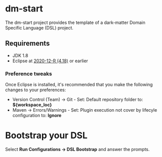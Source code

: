 # dm-start

The dm-start project provides the template of a dark-matter Domain Specific Language (DSL) project.

## Requirements

- JDK 1.8
- Eclipse at [2020-12-R (4.18)](https://www.eclipse.org/downloads/packages/release/2020-12/r) or earlier

### Preference tweaks

Once Eclipse is installed, it's recommended that you make the following changes to your preferences:

- Version Control (Team) -> Git - Set: Default repository folder to: **${workspace_loc}**
- Maven -> Errors/Warnings - Set: Plugin execution not cover by lifecyle configuration to: **Ignore**

# Bootstrap your DSL

Select **Run Configurations -> DSL Bootstrap** and answer the prompts.

